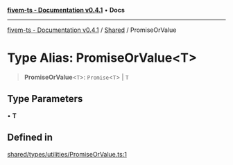 [**fivem-ts - Documentation v0.4.1**](../../../README.md) • **Docs**

***

[fivem-ts - Documentation v0.4.1](../../../README.md) / [Shared](../README.md) / PromiseOrValue

# Type Alias: PromiseOrValue\<T\>

> **PromiseOrValue**\<`T`\>: `Promise`\<`T`\> \| `T`

## Type Parameters

• **T**

## Defined in

[shared/types/utilities/PromiseOrValue.ts:1](https://github.com/Purpose-Dev/fivem-ts/blob/main/src/shared/types/utilities/PromiseOrValue.ts#L1)
